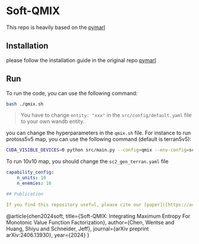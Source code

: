 # Soft-QMIX

This repo is heavily based on the [pymarl](https://github.com/benellis3/pymarl2)

## Installation

please follow the installation guide in the original repo [pymarl](https://github.com/benellis3/pymarl2)

## Run

To run the code, you can use the following command:

```bash
bash ./qmix.sh
```

> You have to change `entity: "xxx"` in the `src/config/default.yaml` file to your own wandb entity.

you can change the hyperparameters in the `qmix.sh` file. For instance to run protoss5v5 map, you can use the following command (default is terran5v5):

```bash
CUDA_VISIBLE_DEVICES=0 python src/main.py --config=qmix --env-config=sc2_gen_protoss
```

To run 10v10 map, you should change the `sc2_gen_terran.yaml` file

```yaml
capability_config:
    n_units: 10
    n_enemies: 10

## Publication

If you find this repository useful, please cite our [paper]([https://arxiv.org/abs/2207.05631](https://arxiv.org/pdf/2406.13930)):
```
@article{chen2024soft,
  title={Soft-QMIX: Integrating Maximum Entropy For Monotonic Value Function Factorization},
  author={Chen, Wentse and Huang, Shiyu and Schneider, Jeff},
  journal={arXiv preprint arXiv:2406.13930},
  year={2024}
}
```




